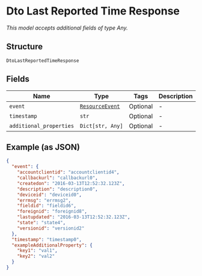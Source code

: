 
# Dto Last Reported Time Response

*This model accepts additional fields of type Any.*

## Structure

`DtoLastReportedTimeResponse`

## Fields

| Name | Type | Tags | Description |
|  --- | --- | --- | --- |
| `event` | [`ResourceEvent`](../../doc/models/resource-event.md) | Optional | - |
| `timestamp` | `str` | Optional | - |
| `additional_properties` | `Dict[str, Any]` | Optional | - |

## Example (as JSON)

```json
{
  "event": {
    "accountclientid": "accountclientid4",
    "callbackurl": "callbackurl0",
    "createdon": "2016-03-13T12:52:32.123Z",
    "description": "description0",
    "deviceid": "deviceid0",
    "errmsg": "errmsg2",
    "fieldid": "fieldid6",
    "foreignid": "foreignid8",
    "lastupdated": "2016-03-13T12:52:32.123Z",
    "state": "state4",
    "versionid": "versionid2"
  },
  "timestamp": "timestamp0",
  "exampleAdditionalProperty": {
    "key1": "val1",
    "key2": "val2"
  }
}
```

